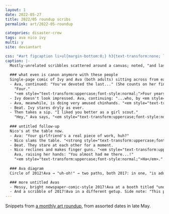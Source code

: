 ```yaml
---
layout: 1
date: 2022-05-27
title: 2022/05 roundup scribs
permalink: art/2022-05-roundup

categories: disaster-crew
tags: ava nico ivy
multi: y
site: deviantart

css: "#art figcaption li>ul{margin-bottom:0;} h3{text-transform:none; letter-spacing:0;}"
caption: |-
  Mostly-unrelated scribbles scattered around a canvas; noted, "and last but certainly not least [in the roundup], **old character takeover zone** (AKA mainly her [Ava] but the core duo's here too)"
  
  ### what even is canon anymore with these people
  Single-page comic of Ivy and Ava (both adults) sitting across from each other at some kind of dining establishment. "So," Ava says, "let me get this straight..."
  - Ava, continued: "You've devoted the last..." (She counts on her fingers.) "...three years---"  
    "Four."  
    "<em style="text-transform:uppercase;font-style:normal;">Four years</em> and counting to this guy..."
  - Ivy doesn't look impressed. Ava, continuing: "...who, by <em style="text-transform:uppercase;font-style:normal;">your own</em> admission, is 'a lazy, demotivated slob' who's 'unlikely to change.'
  - Ava, meanwhile, is doing very amused chinhands. "<em style="text-transform:uppercase;font-style:normal;">Why,</em>" she says, "pray tell, would you <em style="text-transform:uppercase;font-style:normal;">do that</em>."
  - Beat. Ivy stares dryly as ever.
  - Then takes a sip. "I liked you better as a girl scout."  
    "Hey," Ava says, "<em style="text-transform:uppercase;font-style:normal;">you</em> came to <em style="text-transform:uppercase;font-style:normal;">me</em>, lady."
  
  ### untitled follow-up
  Nico's at the table now.
  - Ava: "Your girlfriend's a real piece of work, huh?"
  - Nico slams the table. "<strong style="text-transform:uppercase;font-weight:normal;">Yes.</strong> But she does it for <em style="text-transform:uppercase;font-style:normal;">love</em>."
  - Beat. They stare at each other for a moment.
  - Nico reclines and makes finger guns. "<em style="text-transform:uppercase;font-style:normal;">Psyche.</em>"  
    Ava, raising her hands: "You almost had me there...!"  
    "<em style="text-transform:uppercase;font-style:normal;">Ha</em>."
  
  ### Ava diagram
  Circle of 2012!Ava → "uh-oh!" → two paths, both 2017: in one, "is adult", and in the other, "is ghost." Captioned "**Schrödinger's Ava** (<i>n.</i>): a character who is simultaneously alive and dead, until (unless) Canon™ kicks in"

  ### more untitled Avas
  - Messy, bright newspaper-comic-style 2017!Ava at a booth titled "unqualified non-psychiatric 'help'"---"free!". (A homage to [Lucy of <i>Peanuts</i> fame](https://en.wikipedia.org/wiki/Lucy_van_Pelt#Psychiatric_booth).)
  - And a scribble of 2017!Ava in a different getup. Side note: "This part [waist up] is OK, not sure on this [the rest]. more of a skirt/dress person iirc...."
---
```

Snippets from [a monthly art roundup](https://www.deviantart.com/a-flyleaf/art/roundup-05-2022-idk-what-to-call-this-one-917859142), from assorted dates in late May.